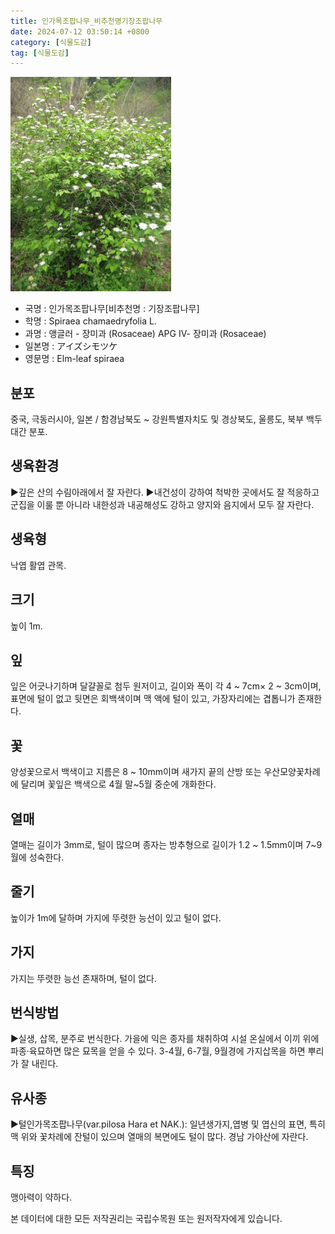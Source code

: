```yaml
---
title: 인가목조팝나무_비추천명기장조팝나무
date: 2024-07-12 03:50:14 +0800
category: [식물도감]
tag: [식물도감]
---
```




![인가목조팝나무[비추천명 : 기장조팝나무]](/assets/img/fileUpload/plants/basic/Rosaceae/Spiraea/17110/17110_5_th2.JPG)
- 국명 : 인가목조팝나무[비추천명 : 기장조팝나무]
- 학명 : Spiraea chamaedryfolia L.
- 과명 : 앵글러 - 장미과 (Rosaceae) APG Ⅳ- 장미과 (Rosaceae)
- 일본명 : アイズシモツケ
- 영문명 : Elm-leaf spiraea


## 분포
중국, 극동러시아, 일본 / 함경남북도 ~ 강원특별자치도 및 경상북도, 울릉도, 북부 백두대간 분포.
## 생육환경
▶깊은 산의 수림아래에서 잘 자란다.
▶내건성이 강하여 척박한 곳에서도 잘 적응하고 군집을 이룰 뿐 아니라 내한성과 내공해성도 강하고 양지와 음지에서 모두 잘 자란다.
## 생육형
낙엽 활엽 관목.
## 크기
높이 1m.
## 잎
잎은 어긋나기하며 달걀꼴로 첨두 원저이고, 길이와 폭이 각  4 ~ 7cm× 2 ~ 3cm이며, 표면에 털이 없고 뒷면은 회백색이며 맥 액에 털이 있고, 가장자리에는 겹톱니가 존재한다.
## 꽃
양성꽃으로서 백색이고 지름은 8 ~ 10mm이며 새가지 끝의 산방 또는 우산모양꽃차례에 달리며 꽃잎은 백색으로 4월 말~5월 중순에 개화한다.
## 열매
열매는 길이가 3mm로, 털이 많으며 종자는 방추형으로 길이가 1.2 ~ 1.5mm이며 7~9월에 성숙한다.
## 줄기
높이가 1m에 달하며 가지에 뚜렷한 능선이 있고 털이 없다.
## 가지
가지는 뚜렷한 능선 존재하며, 털이 없다. 
## 번식방법
▶실생, 삽목, 분주로 번식한다. 가을에 익은 종자를 채취하여 시설 온실에서 이끼 위에 파종·육묘하면 많은 묘목을 얻을 수 있다. 3-4월, 6-7월, 9월경에 가지삽목을 하면 뿌리가 잘 내린다.
## 유사종
▶털인가목조팝나무(var.pilosa Hara et NAK.): 일년생가지,엽병 및 엽신의 표면, 특히 맥 위와 꽃차례에 잔털이 있으며 열매의 복면에도 털이 많다. 경남 가야산에 자란다.
## 특징
맹아력이 약하다.






본 데이터에 대한 모든 저작권리는 국립수목원 또는 원저작자에게 있습니다.
